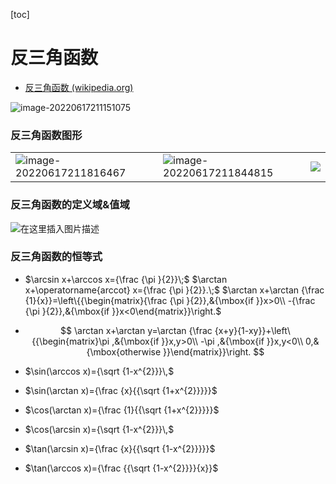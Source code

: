 [toc]



# 反三角函数

- [反三角函数  (wikipedia.org)](https://zh.wikipedia.org/wiki/反三角函数)



![image-20220617211151075](https://img-blog.csdnimg.cn/img_convert/cca459777d2685fc90169675eff8c7de.png)

### 反三角函数图形

|                                                              |                                                              |                                                              |
| ------------------------------------------------------------ | ------------------------------------------------------------ | ------------------------------------------------------------ |
| ![image-20220617211816467](https://img-blog.csdnimg.cn/img_convert/316a8792c7ba291738e0607109cbae8e.png) | ![image-20220617211844815](https://img-blog.csdnimg.cn/img_convert/6a4081b4c639e1de3057f2c9c382e739.png) | ![](https://img-blog.csdnimg.cn/c28afb9f3ec140858d180dd8d0d5fab4.png) |

### 反三角函数的定义域&值域

![在这里插入图片描述](https://img-blog.csdnimg.cn/e19a245a20254b1e8df2e7cec77c9f50.png)

### 反三角函数的恒等式

- $\arcsin x+\arccos x={\frac  {\pi }{2}}\;$
  $\arctan x+\operatorname{arccot} x={\frac  {\pi }{2}}.\;$
  $\arctan x+\arctan {\frac  {1}{x}}=\left\{{\begin{matrix}{\frac  {\pi }{2}},&{\mbox{if }}x>0\\
  	-{\frac  {\pi }{2}},&{\mbox{if }}x<0\end{matrix}}\right.$

- $$
  \arctan x+\arctan y=\arctan {\frac  {x+y}{1-xy}}+\left\{{\begin{matrix}\pi ,&{\mbox{if }}x,y>0\\
  	-\pi ,&{\mbox{if }}x,y<0\\
  	0,&{\mbox{otherwise }}\end{matrix}}\right.
  $$

- $\sin(\arccos x)={\sqrt  {1-x^{2}}}\,$

- $\sin(\arctan x)={\frac  {x}{{\sqrt  {1+x^{2}}}}}$

- $\cos(\arctan x)={\frac  {1}{{\sqrt  {1+x^{2}}}}}$

- $\cos(\arcsin x)={\sqrt  {1-x^{2}}}\,$

- $\tan(\arcsin x)={\frac  {x}{{\sqrt  {1-x^{2}}}}}$

- $\tan(\arccos x)={\frac  {{\sqrt  {1-x^{2}}}}{x}}$